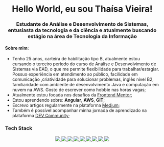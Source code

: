 <h1 align="center">Hello World, eu sou Thaísa Vieira!</h1>
<h3 align="center">Estudante de Análise e Desenvolvimento de Sistemas, entusiasta da tecnologia e da ciência e atualmente buscando estágio na área de Tecnologia da Informação</h3>

<h4>Sobre mim:</h4>
<ul>
    <li>Tenho 25 anos, carteira de habilitação tipo B, atualmente estou cursando o terceiro período do curso de Análise e Desenvolvimento de Sistemas via EAD, o que me permite flexibilidade para trabalhar/estagiar. Possuo experiência em atendimento ao público, facilidade em comunicação ,criatividade para solucionar problemas, inglês nível B2, familiaridade com ambiente de desenvolvimento Java e computação em nuvem na AWS. Gosto de escrever como hobbie nas horas vagas;</li>
    <li> Atualmente estou focada nos desafios da <a href="https://www.frontendmentor.io/profile/thaisavieira"> Frontend Mentor</a>;</li>
    <li>Estou aprendendo sobre: <b>Angular</b>, <b>AWS</b>, <b>GIT</b>;</li>
    <li>Escrevo artigos regularmente na plataforma <a href ="medium.com/@thaisavieira.tech"> Medium</a>;</li>
    <li>Também é possível acompanhar minha jornada de aprendizado na plataforma <a href ="dev.to/thaisavieira"> DEV Community</a>;</li>
</ul>

<h3>Tech Stack</h3>
<p align="center">
    <a href="#"><img src="https://img.shields.io/badge/Markdown-000000?style=for-the-badge&logo=markdown&logoColor=white"</a> 
    <a href="#"><img src="https://img.shields.io/badge/HTML5-E34F26?style=for-the-badge&logo=html5&logoColor=white"</a> 
    <a href="#"><img src="https://img.shields.io/badge/CSS3-1572B6?style=for-the-badge&logo=css3&logoColor=white"</a>
    <a href="#"><img src="https://img.shields.io/badge/Bootstrap-563D7C?style=for-the-badge&logo=bootstrap&logoColor=white"</a> 
    <a href="#"><img src="https://img.shields.io/badge/Sass-CC6699?style=for-the-badge&logo=sass&logoColor=white"</a> 
    <a href="#"><img src="https://img.shields.io/badge/JavaScript-F7DF1E?style=for-the-badge&logo=javascript&logoColor=black"</a>
    <a href="#"><img src="https://img.shields.io/badge/GIT-E44C30?style=for-the-badge&logo=git&logoColor=white"</a>
    <a href="#"><img src="https://img.shields.io/badge/Amazon_AWS-232F3E?style=for-the-badge&logo=amazon-aws&logoColor=white"</a>
    <a href="#"><img src="https://img.shields.io/badge/Java-ED8B00?style=for-the-badge&logo=openjdk&logoColor=white"</a>	
</p>

